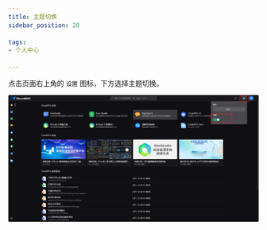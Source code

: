 ```yaml
---
title: 主题切换
sidebar_position: 20

tags: 
- 个人中心

---
```


点击页面右上角的 `设置` 图标，下方选择主题切换。

![主题切换](./主题切换.png "主题切换")